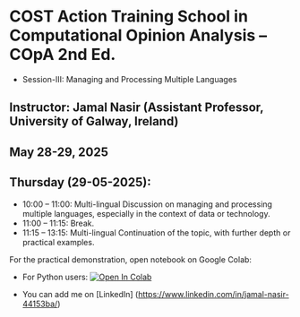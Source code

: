 # COST Action Training School in Computational Opinion Analysis – COpA 2nd Ed.

* Session-III: Managing and Processing Multiple Languages
## Instructor: Jamal Nasir (Assistant Professor, University of Galway, Ireland)


## May 28-29, 2025 

## Thursday (29-05-2025):

* 10:00 – 11:00: Multi-lingual Discussion on managing and processing multiple languages, especially in the context of data or technology.  
* 11:00 – 11:15: Break.
* 11:15 – 13:15: Multi-lingual Continuation of the topic, with further depth or practical examples.  
 

For the practical demonstration, open notebook on Google Colab:


- For Python users: [![Open In
  Colab](https://colab.research.google.com/assets/colab-badge.svg)](https://colab.research.google.com/drive/12L5c4hpiGgLRbOE9YxCEQqhaLXhyHK8O?usp=sharing)


* You can add me on [LinkedIn] (https://www.linkedin.com/in/jamal-nasir-44153ba/)